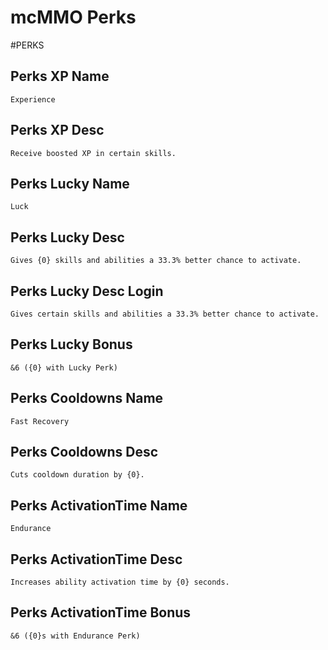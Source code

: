 # mcMMO Perks

#PERKS
## Perks XP Name

```
Experience
```

## Perks XP Desc

```
Receive boosted XP in certain skills.
```

## Perks Lucky Name

```
Luck
```

## Perks Lucky Desc

```
Gives {0} skills and abilities a 33.3% better chance to activate.
```

## Perks Lucky Desc Login

```
Gives certain skills and abilities a 33.3% better chance to activate.
```

## Perks Lucky Bonus

```
&6 ({0} with Lucky Perk)
```

## Perks Cooldowns Name

```
Fast Recovery
```

## Perks Cooldowns Desc

```
Cuts cooldown duration by {0}.
```

## Perks ActivationTime Name

```
Endurance
```

## Perks ActivationTime Desc

```
Increases ability activation time by {0} seconds.
```

## Perks ActivationTime Bonus

```
&6 ({0}s with Endurance Perk)
```


